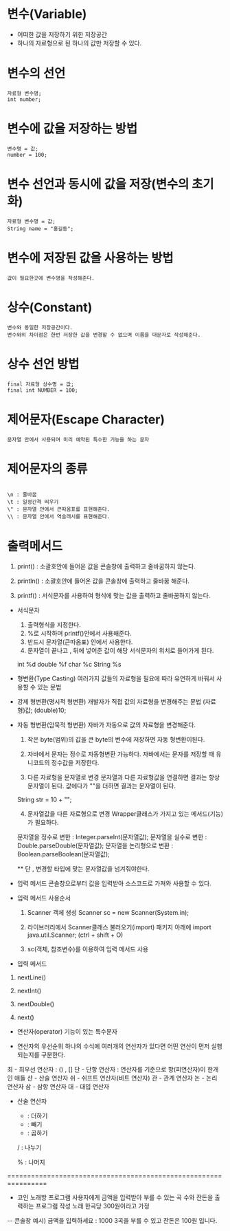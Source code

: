 # 변수(Variable)
  - 어떠한 값을 저장하기 위한 저장공간
  - 하나의 자료형으로 된 하나의 값만 저장할 수 있다.

# 변수의 선언
	자료형 변수명;
 	int number;

# 변수에 값을 저장하는 방법
	변수명 = 값;
	number = 100;

# 변수 선언과 동시에 값을 저장(변수의 초기화)
	자료형 변수명 = 값;
	String name = "홍길동";

# 변수에 저장된 값을 사용하는 방법
	값이 필요한곳에 변수명을 작성해준다.

# 상수(Constant)
	변수와 동일한 저장공간이다.
	변수와의 차이점은 한번 저장한 값을 변경할 수 없으며 이름을 대문자로 작성해준다.

# 상수 선언 방법
	final 자료형 상수명 = 값;
	final int NUMBER = 100;

# 제어문자(Escape Character)
	문자열 안에서 사용되며 미리 예약된 특수한 기능을 하는 문자

# 제어문자의 종류

<pre><code>
\n : 줄바꿈
\t : 일정간격 띄우기
\" : 문자열 안에서 큰따옴표를 표현해준다.
\\ : 문자열 안에서 역슬래시를 표현해준다.
</code></pre>
# 출력메서드
1. print() : 소괄호안에 들어온 값을 콘솔창에 출력하고 줄바꿈하지 않는다.

2. println() : 소괄호안에 들어온 값을 콘솔창에 출력하고 줄바꿈 해준다.

3. printf() : 서식문자를 사용하여 형식에 맞는 값을 출력하고 줄바꿈하지 않는다.

- 서식문자
	1. 출력형식을 지정한다.
	2. %로 시작하며 printf()안에서 사용해준다.
	3. 반드시 문자열(큰따옴표) 안에서 사용한다.
	4. 문자열이 끝나고 , 뒤에 넣어준 값이 해당 서식문자의 위치로 들어가게 된다.

	int	%d
	double	%f
	char	%c
	String	%s

- 형변환(Type Casting)
	여러가지 값들의 자료형을 필요에 따라 유연하게 바꿔서 사용할 수 있는 문법

- 강제 형변환(명시적 형변환)
	개발자가 직접 값의 자료형을 변경해주는 문법
	(자료형)값;
	(double)10; 
 
- 자동 형변환(암묵적 형변환)
	자바가 자동으로 값의 자료형을 변경해준다.
	
	1. 작은 byte(범위)의 값을 큰 byte의 변수에 저장하면 자동 형변환이된다.

	2. 자바에서 문자는 정수로 자동형변환 가능하다.
	자바에서는 문자를 저장할 때 유니코드의 정수값을 저장한다.

	3. 다른 자료형을 문자열로 변경
	문자열과 다른 자료형값을 연결하면 결과는 항상 문자열이 된다.
	값에다가 ""을 더하면 결과는 문자열이 된다.

	String str = 10 + "";

	4. 문자열값을 다른 자료형으로 변경
	Wrapper클래스가 가지고 있는 메서드(기능)가 필요하다.

	문자열을 정수로 변한 : Integer.parseInt(문자열값);
	문자열을 실수로 변한 : Double.parseDouble(문자열값);
	문자열을 논리형으로 변환 : Boolean.parseBoolean(문자열값);

	** 단 , 변경할 타입에 맞는 문자열값을 넘겨줘야한다.

- 입력 메서드
	콘솔창으로부터 값을 입력받아 소스코드로 가져와 사용할 수 있다.

- 입력 메서드 사용순서
	1. Scanner 객체 생성
	Scanner sc = new Scanner(System.in);

	2. 라이브러리에서 Scanner클래스 불러오기(import)
	패키지 아래에
	import java.util.Scanner;
	(ctrl + shift + O)

	3. sc(객체, 참조변수)를 이용하여 입력 메서드 사용

- 입력 메서드
1. nextLine()

2. nextInt()

3. nextDouble()

4. next()

- 연산자(operator)
	기능이 있는 특수문자

- 연산자의 우선순위
	하나의 수식에 여러개의 연산자가 있다면 어떤 연산이 먼저 실행되는지를 구분한다.

최 - 최우선 연산자 : () , []
단 - 단항 연산자 : 연산자를 기준으로 항(피연산자)이 한개인 애들
산 - 산술 연산자
쉬 - 쉬프트 연산자(비트 연산자)
관 - 관계 연산자
논 - 논리 연산자
삼 - 삼항 연산자
대 - 대입 연산자

- 산술 연산자
	+ : 더하기

	- : 빼기	

	* : 곱하기

	/ : 나누기

	% : 나머지

================================================================
- 코인 노래방 프로그램
사용자에게 금액을 입력받아 부를 수 있는 곡 수와 잔돈을 출력하는 프로그램 작성
노래 한곡당 300원이라고 가정

-- 콘솔창 예시)
금액을 입력하세요 :
1000
3곡을 부를 수 있고 잔돈은 100원 입니다.

